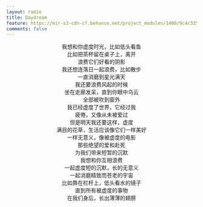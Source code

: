 ```yaml
---
layout: radio
title: Daydream
feature: https://mir-s3-cdn-cf.behance.net/project_modules/1400/9c4c3353477431.593621559ef3f.jpg
comments: false
---
```

<center>我想和你虚度时光，比如低头看鱼</center>

<center>比如把茶杯留在桌子上，离开</center>

<center>浪费它们好看的阴影</center>

<center>我还想连落日一起浪费，比如散步</center>

<center>一直消磨到星光满天</center>

<center>我还要浪费风起的时候</center>

<center>坐在走廊发呆，直到你眼中乌云</center>

<center>全部被吹到窗外</center>

<center>我已经虚度了世界，它经过我</center>

<center>疲倦，又像从未被爱过</center>

<center>但是明天我还要这样，虚度</center>

<center>满目的花草，生活应该像它们一样美好</center>

<center>一样无意义，像被虚度的电影</center>

<center>那些绝望的爱和赴死</center>

<center>为我们带来短暂的沉默</center>

<center>我想和你互相浪费</center>

<center>一起虚度短的沉默，长的无意义</center>

<center>一起消磨精致而苍老的宇宙</center>

<center>比如靠在栏杆上，低头看水的镜子</center>

<center>直到所有被虚度的事物</center>

<center>在我们身后，长出薄薄的翅膀</center>